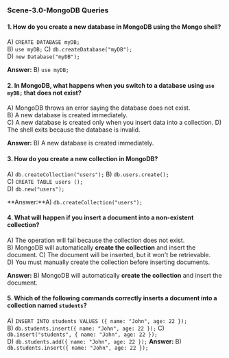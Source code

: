### **Scene-3.0-MongoDB Queries**

#### **1. How do you create a new database in MongoDB using the Mongo shell?**

A) `CREATE DATABASE myDB;`  
B) `use myDB;`
C) `db.createDatabase("myDB");`  
D) `new Database("myDB");`

**Answer:** B) `use myDB;`

#### **2. In MongoDB, what happens when you switch to a database using `use myDB;` that does not exist?**

A) MongoDB throws an error saying the database does not exist.  
B) A new database is created immediately.  
C) A new database is created only when you insert data into a collection.
D) The shell exits because the database is invalid.

**Answer:** B) A new database is created immediately.  

#### **3. How do you create a new collection in MongoDB?**

A) `db.createCollection("users");`
B) `db.users.create();`  
C) `CREATE TABLE users ();`  
D) `db.new("users");`

**Answer:**A) `db.createCollection("users");`

#### **4. What will happen if you insert a document into a non-existent collection?**

A) The operation will fail because the collection does not exist.  
B) MongoDB will automatically **create the collection** and insert the document.
C) The document will be inserted, but it won't be retrievable.  
D) You must manually create the collection before inserting documents.

**Answer:** B) MongoDB will automatically **create the collection** and insert the document.

#### **5. Which of the following commands correctly inserts a document into a collection named `students`?**

A) `INSERT INTO students VALUES ({ name: "John", age: 22 });`  
B) `db.students.insert({ name: "John", age: 22 });`
C) `db.insert("students", { name: "John", age: 22 });`  
D) `db.students.add({ name: "John", age: 22 });`
**Answer:** B) `db.students.insert({ name: "John", age: 22 });`

